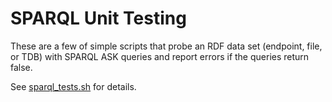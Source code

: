 # SPARQL Unit Testing

These are a few of simple scripts that probe an RDF data set (endpoint, file, or TDB) with SPARQL ASK queries
and report errors if the queries return false.

See [sparql_tests.sh](sparql_tests.sh) for details.
